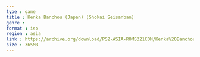 ```yaml
---
type : game
title : Kenka Banchou (Japan) (Shokai Seisanban)
genre : 
format : iso
region : asia
link : https://archive.org/download/PS2-ASIA-ROMS321COM/Kenka%20Banchou%20%28Japan%29%20%28Shokai%20Seisanban%29.7z
size : 365MB
---
```

